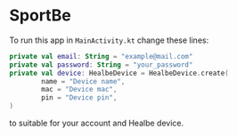 # SportBe

To run this app in `MainActivity.kt` change these lines:
```kotlin
private val email: String = "example@mail.com"
private val password: String = "your_password"
private val device: HealbeDevice = HealbeDevice.create(
        name = "Device name",
        mac = "Device mac",
        pin = "Device pin",
)
```
to suitable for your account and Healbe device.
